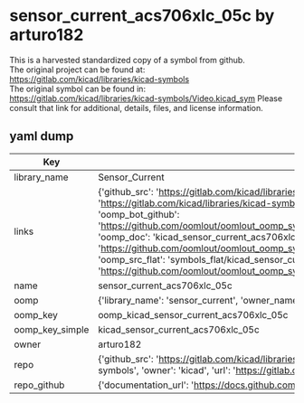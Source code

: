 # sensor_current_acs706xlc_05c by arturo182  
This is a harvested standardized copy of a symbol from github.  
The original project can be found at:  
https://gitlab.com/kicad/libraries/kicad-symbols  
The original symbol can be found in:
https://gitlab.com/kicad/libraries/kicad-symbols/Video.kicad_sym
Please consult that link for additional, details, files, and license information.  
## yaml dump  
| Key | Value |  
| --- | --- |  
| library_name | Sensor_Current |  
| links | {'github_src': 'https://gitlab.com/kicad/libraries/kicad-symbols/Video.kicad_sym', 'github_src_repo': 'https://gitlab.com/kicad/libraries/kicad-symbols', 'oomp_bot': 'kicad_sensor_current_acs706xlc_05c/working', 'oomp_bot_github': 'https://github.com/oomlout/oomlout_oomp_symbol_bot/tree/main/kicad_sensor_current_acs706xlc_05c/working', 'oomp_doc': 'kicad_sensor_current_acs706xlc_05c/working', 'oomp_doc_github': 'https://github.com/oomlout/oomlout_oomp_symbol_doc/tree/main/kicad_sensor_current_acs706xlc_05c/working', 'oomp_src_flat': 'symbols_flat/kicad_sensor_current_acs706xlc_05c/working', 'oomp_src_flat_github': 'https://github.com/oomlout/oomlout_oomp_symbol_src/tree/main/kicad_sensor_current_acs706xlc_05c/working'} |  
| name | sensor_current_acs706xlc_05c |  
| oomp | {'library_name': 'sensor_current', 'owner_name': 'kicad', 'symbol_name': 'sensor_current_acs706xlc_05c'} |  
| oomp_key | oomp_kicad_sensor_current_acs706xlc_05c |  
| oomp_key_simple | kicad_sensor_current_acs706xlc_05c |  
| owner | arturo182 |  
| repo | {'github_src': 'https://gitlab.com/kicad/libraries/kicad-symbols/Video.kicad_sym', 'name': 'libraries/kicad-symbols', 'owner': 'kicad', 'url': 'https://gitlab.com/kicad/libraries/kicad-symbols'} |  
| repo_github | {'documentation_url': 'https://docs.github.com/rest/repos/repos#get-a-repository', 'message': 'Not Found'} |  

